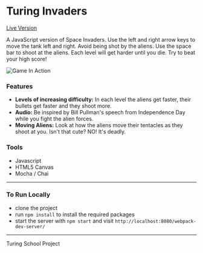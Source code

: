 # Turing Invaders

[Live Version](http://shannonpaige.github.io/turing-invaders/)

A JavaScript version of Space Invaders. Use the left and right arrow keys to move the tank left and right. Avoid being shot by the aliens. Use the space bar to shoot at the aliens. Each level will get harder until you die. Try to beat your high score!

![Game In Action](http://g.recordit.co/0wDW0O5E6S.gif)

### Features

* **Levels of increasing difficulty:** In each level the aliens get faster, their bullets get faster and they
shoot more.
* **Audio:** Be inspired by Bill Pullman's speech from Independence Day while you fight the alien forces.
* **Moving Aliens:** Look at how the aliens move their tentacles as they shoot at you. Isn't that cute? NO! It's deadly.

### Tools

* Javascript
* HTML5 Canvas
* Mocha / Chai

---
### To Run Locally

* clone the project
* run `npm install` to install the required packages
* start the server with `npm start` and visit `http://localhost:8080/webpack-dev-server/`

---
Turing School Project
